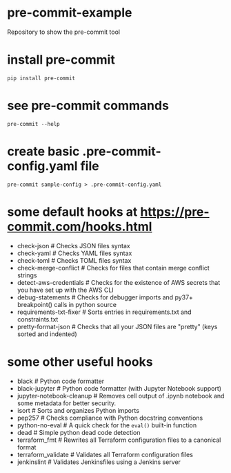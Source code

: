 # pre-commit-example
Repository to show the pre-commit tool

# install pre-commit
```bashrc
pip install pre-commit
```

# see pre-commit commands
```bashrc
pre-commit --help
```

# create basic .pre-commit-config.yaml file
```bashrc
pre-commit sample-config > .pre-commit-config.yaml
```

# some default hooks at https://pre-commit.com/hooks.html
- check-json                # Checks JSON files syntax
- check-yaml                # Checks YAML files syntax
- check-toml                # Checks TOML files syntax
- check-merge-conflict      # Checks for files that contain merge conflict strings
- detect-aws-credentials    # Checks for the existence of AWS secrets that you have set up with the AWS CLI
- debug-statements          # Checks for debugger imports and py37+ breakpoint() calls in python source
- requirements-txt-fixer    # Sorts entries in requirements.txt and constraints.txt
- pretty-format-json        # Checks that all your JSON files are "pretty" (keys sorted and indented)

# some other useful hooks
- black                     # Python code formatter
- black-jupyter             # Python code formatter (with Jupyter Notebook support)
- jupyter-notebook-cleanup  # Removes cell output of .ipynb notebook and some metadata for better security.
- isort                     # Sorts and organizes Python imports
- pep257                    # Checks compliance with Python docstring conventions
- python-no-eval            # A quick check for the `eval()` built-in function
- dead                      # Simple python dead code detection
- terraform_fmt             # Rewrites all Terraform configuration files to a canonical format
- terraform_validate        # Validates all Terraform configuration files
- jenkinslint               # Validates Jenkinsfiles using a Jenkins server
